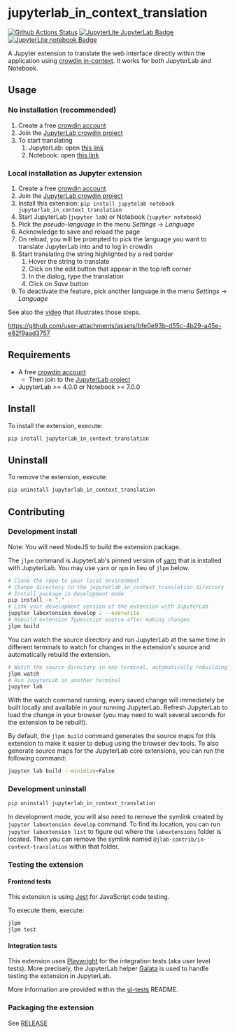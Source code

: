 # jupyterlab_in_context_translation

[![Github Actions Status](https://github.com/jupyterlab-contrib/in-context-translation/workflows/Build/badge.svg)](https://github.com/jupyterlab-contrib/in-context-translation/actions/workflows/build.yml)
[![JupyterLite JupyterLab Badge](https://img.shields.io/badge/Translate-JupyterLab-orange?logo=jupyter)](https://jupyterlab-contrib.github.io/in-context-translation/lab/index.html?path=python.ipynb)
[![JupyterLite notebook Badge](https://img.shields.io/badge/Translate-Notebook-orange?logo=jupyter)](https://jupyterlab-contrib.github.io/in-context-translation/notebooks/index.html?path=python.ipynb)

A Jupyter extension to translate the web interface directly within the application using [crowdin in-context](https://support.crowdin.com/in-context-localization). It works for both JupyterLab and Notebook.

## Usage

### No installation (recommended)

1. Create a free [crowdin account](https://crowdin.com/)
1. Join the [JupyterLab crowdin project](https://crowdin.com/project/jupyterlab)
1. To start translating
   1. JupyterLab: open [this link](https://jupyterlab-contrib.github.io/in-context-translation/lab/index.html?path=python.ipynb)
   2. Notebook: open [this link](https://jupyterlab-contrib.github.io/in-context-translation/notebooks/index.html?path=python.ipynb)

### Local installation as Jupyter extension

1. Create a free [crowdin account](https://crowdin.com/)
1. Join the [JupyterLab crowdin project](https://crowdin.com/project/jupyterlab)
1. Install this extension: `pip install jupytelab notebook jupyterlab_in_context_translation`
1. Start JupyterLab (`jupyter lab`) or Notebook (`jupyter notebook`)
1. Pick the _pseudo-language_ in the menu _Settings_ -> _Language_
1. Acknowledge to save and reload the page
1. On reload, you will be prompted to pick the language you want to translate JupyterLab into and to log in crowdin
1. Start translating the string highlighted by a red border
   1. Hover the string to translate
   1. Click on the edit button that appear in the top left corner
   1. In the dialog, type the translation
   1. Click on _Save_ button
1. To deactivate the feature, pick another language in the menu _Settings_ -> _Language_

See also the [video](./demo_in_context_translation.mp4) that illustrates
those steps.

https://github.com/user-attachments/assets/bfe0e93b-d55c-4b29-a45e-e82f9aad3757

## Requirements

- A free [crowdin account](https://crowdin.com/)
  - Then join to the [JupyterLab project](https://crowdin.com/project/jupyterlab)
- JupyterLab >= 4.0.0 or Notebook >= 7.0.0

## Install

To install the extension, execute:

```bash
pip install jupyterlab_in_context_translation
```

## Uninstall

To remove the extension, execute:

```bash
pip uninstall jupyterlab_in_context_translation
```

## Contributing

### Development install

Note: You will need NodeJS to build the extension package.

The `jlpm` command is JupyterLab's pinned version of
[yarn](https://yarnpkg.com/) that is installed with JupyterLab. You may use
`yarn` or `npm` in lieu of `jlpm` below.

```bash
# Clone the repo to your local environment
# Change directory to the jupyterlab_in_context_translation directory
# Install package in development mode
pip install -e "."
# Link your development version of the extension with JupyterLab
jupyter labextension develop . --overwrite
# Rebuild extension Typescript source after making changes
jlpm build
```

You can watch the source directory and run JupyterLab at the same time in different terminals to watch for changes in the extension's source and automatically rebuild the extension.

```bash
# Watch the source directory in one terminal, automatically rebuilding when needed
jlpm watch
# Run JupyterLab in another terminal
jupyter lab
```

With the watch command running, every saved change will immediately be built locally and available in your running JupyterLab. Refresh JupyterLab to load the change in your browser (you may need to wait several seconds for the extension to be rebuilt).

By default, the `jlpm build` command generates the source maps for this extension to make it easier to debug using the browser dev tools. To also generate source maps for the JupyterLab core extensions, you can run the following command:

```bash
jupyter lab build --minimize=False
```

### Development uninstall

```bash
pip uninstall jupyterlab_in_context_translation
```

In development mode, you will also need to remove the symlink created by `jupyter labextension develop`
command. To find its location, you can run `jupyter labextension list` to figure out where the `labextensions`
folder is located. Then you can remove the symlink named `@jlab-contrib/in-context-translation` within that folder.

### Testing the extension

#### Frontend tests

This extension is using [Jest](https://jestjs.io/) for JavaScript code testing.

To execute them, execute:

```sh
jlpm
jlpm test
```

#### Integration tests

This extension uses [Playwright](https://playwright.dev/docs/intro) for the integration tests (aka user level tests).
More precisely, the JupyterLab helper [Galata](https://github.com/jupyterlab/jupyterlab/tree/master/galata) is used to handle testing the extension in JupyterLab.

More information are provided within the [ui-tests](./ui-tests/README.md) README.

### Packaging the extension

See [RELEASE](RELEASE.md)
